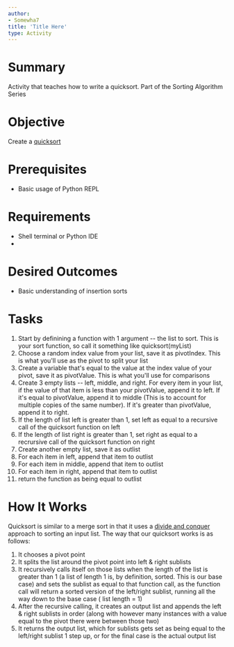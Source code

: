 ```yaml
---
author:
- Somewha7
title: 'Title Here'
type: Activity
---
```


Summary
=======

Activity that teaches how to write a quicksort. Part of the Sorting Algorithm Series

Objective
=========

Create a [quicksort](https://en.wikipedia.org/wiki/Quicksort)

Prerequisites
=============

-   Basic usage of Python REPL


Requirements
============

-   Shell terminal or Python IDE
-   

Desired Outcomes
================

-   Basic understanding of insertion sorts

Tasks
=====

1.   Start by definining a function with 1 argument -- the list to sort. This is your sort function, so call it something like quicksort(myList)
2.   Choose a random index value from your list, save it as pivotIndex. This is what you'll use as the pivot to split your list
3.   Create a variable that's equal to the value at the index value of your pivot, save it as pivotValue. This is what you'll use for comparisons
4.   Create 3 empty lists -- left, middle, and right. For every item in your list, if the value of that item is less than your pivotValue, append it to left. If it's equal to pivotValue, append it to middle (This is to account for multiple copies of the same number). If it's greater than pivotValue, append it to right.
5.   If the length of list left is greater than 1, set left as equal to a recursive call of the quicksort function on left
6.   If the length of list right is greater than 1, set right as equal to a recrursive call of the quicksort function on right
7.   Create another empty list, save it as outlist
8.   For each item in left, append that item to outlist
9.   For each item in middle, append that item to outlist
10.   For each item in right, append that item to outlist
11.   return the function as being equal to outlist

How It Works
============

Quicksort is similar to a merge sort in that it uses a [divide and conquer](https://en.wikipedia.org/wiki/Divide_and_conquer_algorithm) approach to sorting an input list. The way that our quicksort works is as follows:
1.   It chooses a pivot point
2.   It splits the list around the pivot point into left & right sublists
3.   It recursively calls itself on those lists when the length of the list is greater than 1 (a list of length 1 is, by definition, sorted. This is our base case) and sets the sublist as equal to that function call, as the function call will return a sorted version of the left/right sublist, running all the way down to the base case ( list length = 1)
4.   After the recursive calling, it creates an output list and appends the left & right sublists in order (along with however many instances with a value equal to the pivot there were between those two)
5.   It returns the output list, which for sublists gets set as being equal to the left/right sublist 1 step up, or for the final case is the actual output list
